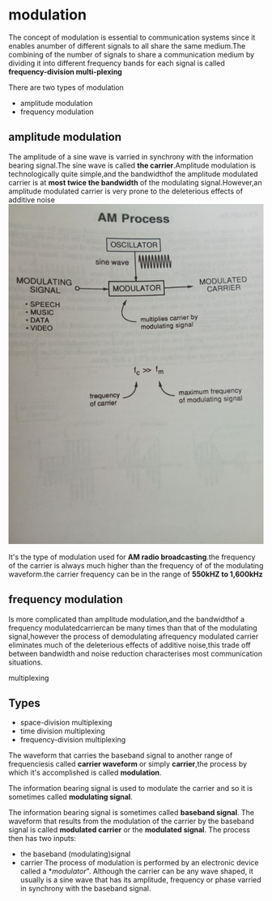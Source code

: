 # modulation 

The concept of modulation is essential to communication systems since it enables anumber of different signals to all share the same medium.The combining of the number of signals to share a communication medium by dividing it into different frequency bands for each signal is called **frequency-division multi-plexing**

There are two types of modulation

- amplitude modulation
- frequency modulation

## amplitude modulation
The amplitude of a sine wave is varried in synchrony with the information bearing signal.The sine wave is called **the carrier**.Amplitude modulation is technologically quite simple,and the bandwidthof the amplitude modulated carrier is at **most twice the bandwidth** of the modulating signal.However,an amplitude modulated carrier is very prone to the deleterious effects of additive noise
![](Images/IMG_20220506_122733_771.jpg)

It's the type of modulation used for **AM radio broadcasting**.the frequency of the carrier is always much higher than the frequency of of the modulating waveform.the carrier frequency can be in the range of **550kHZ to 1,600kHz**

## frequency modulation
Is more complicated than amplitude modulation,and the bandwidthof a frequency modulatedcarriercan be many times than that of the modulating signal,however the process of demodulating afrequency modulated carrier eliminates much of the deleterious effects of additive noise,this trade off between bandwidth and noise reduction characterises most communication situations.

multiplexing
## Types

- space-division multiplexing
- time division multiplexing
- frequency-division multiplexing

The waveform that carries the baseband signal to another range of frequenciesis called **carrier waveform** or simply **carrier**,the process by which it's accomplished is called **modulation**.

The information bearing signal is used to modulate the carrier and so it is sometimes called **modulating signal**.

The information bearing signal is sometimes called **baseband signal**. The waveform that results from the modulation of the carrier by the baseband signal is called **modulated carrier** or the **modulated signal**. 
The process then has two inputs:

- the baseband (modulating)signal
- carrier 
The process of modulation is performed by an electronic device called a **modulator*". Although the carrier can be any wave shaped, it usually is a sine wave that has its amplitude, frequency or phase varried in synchrony with the baseband signal.
